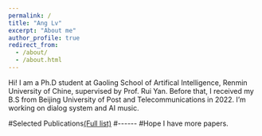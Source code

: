 ```yaml
---
permalink: /
title: "Ang Lv"
excerpt: "About me"
author_profile: true
redirect_from: 
  - /about/
  - /about.html
---
```


Hi! I am a Ph.D student at Gaoling School of Artifical Intelligence, Renmin University of Chine, supervised by Prof. Rui Yan. Before that, I received my B.S from Beijing University of Post and Telecommunications in 2022. I’m working on dialog system and AI music.


#Selected Publications[(Full list)](https://github.com/trestad/trestad.github.io/publications/) 
#------
#Hope I have more papers.


